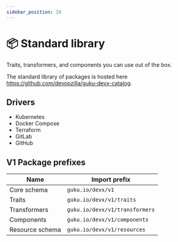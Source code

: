 ```yaml
---
sidebar_position: 10
---
```


# 📦 Standard library

Traits, transformers, and components you can use out of the box.

The standard library of packages is hosted here https://github.com/devopzilla/guku-devx-catalog.

## Drivers

+ Kubernetes
+ Docker Compose
+ Terraform
+ GitLab
+ GitHub

## V1 Package prefixes
|Name|Import prefix|
|-|-|
| Core schema       | `guku.io/devx/v1`                 |
| Traits            | `guku.io/devx/v1/traits`          |
| Transformers      | `guku.io/devx/v1/transformers`    |
| Components        | `guku.io/devx/v1/components`      |
| Resource schema   | `guku.io/devx/v1/resources`       |
